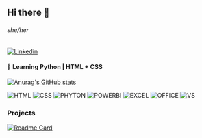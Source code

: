 ## Hi there 👋

###### she/her

[<img src='https://img.shields.io/badge/LinkedIn-0077B5?style=for-the-badge&logo=linkedin&logoColor=white' alt='Linkedin' heigth='30'>](https://www.linkedin.com/in/daiane-dribeiro/)

#### 🌱 Learning Python | HTML + CSS



[![Anurag's GitHub stats](https://github-readme-stats.vercel.app/api?username=daianedr)](https://github.com/anuraghazra/github-readme-stats)

![HTML](https://img.shields.io/badge/HTML5-E34F26?style=for-the-badge&logo=html5&logoColor=white)
![CSS](https://img.shields.io/badge/CSS3-1572B6?style=for-the-badge&logo=css3&logoColor=white)
![PHYTON](https://img.shields.io/badge/Python-FFD43B?style=for-the-badge&logo=python&logoColor=blue)
![POWERBI](https://img.shields.io/badge/PowerBI-F2C811?style=for-the-badge&logo=Power%20BI&logoColor=white)
![EXCEL](https://img.shields.io/badge/Microsoft_Excel-217346?style=for-the-badge&logo=microsoft-excel&logoColor=white)
![OFFICE](https://img.shields.io/badge/Microsoft_Office-D83B01?style=for-the-badge&logo=microsoft-office&logoColor=white)
![VS](https://img.shields.io/badge/Visual_Studio_Code-0078D4?style=for-the-badge&logo=visual%20studio%20code&logoColor=white)

### Projects

[![Readme Card](https://github-readme-stats.vercel.app/api/pin/?username=daianedr&repo=daianedr.github.io)](https://github.com/anuraghazra/github-readme-stats)
